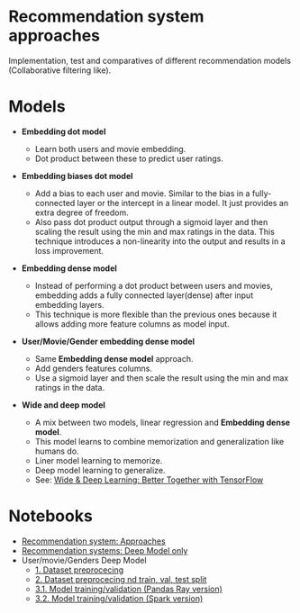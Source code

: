 # Recommendation system approaches

Implementation, test and comparatives of different recommendation models (Collaborative filtering like).  


# Models

* **Embedding dot model**
  * Learn both users and movie embedding.
  * Dot product between these to predict user ratings.

* **Embedding biases dot model**
  * Add a bias to each user and movie. Similar to the bias in a fully-connected layer or the intercept in a linear model. It just provides an extra degree of freedom.
  * Also pass dot product output through a sigmoid layer and then scaling the result using the min and max ratings in the data. This technique introduces a non-linearity into the output and results in a loss improvement.

* **Embedding dense model**
  * Instead of performing a dot product between users and movies, embedding adds a fully connected layer(dense) after input embedding layers.
  * This technique is more flexible than the previous ones because it allows adding more feature columns as model input.

* **User/Movie/Gender embedding dense model**
  * Same **Embedding dense model** approach.
  * Add genders features columns.
  * Use a sigmoid layer and then scale the result using the min and max ratings in the data.

* **Wide and deep model**
  * A mix between two models, linear regression and **Embedding dense model**.
  * This model learns to combine memorization and generalization like humans do.
  * Liner model learning to memorize.
  * Deep model learning to generalize.
  * See: [Wide & Deep Learning: Better Together with TensorFlow](https://ai.googleblog.com/2016/06/wide-deep-learning-better-together-with.html)


# Notebooks

* [Recommendation system: Approaches](https://github.com/adrianmarino/recommendation-system-approaches/blob/master/recommendation-system-comparatives.ipynb)
* [Recommendation systems: Deep Model only](https://github.com/adrianmarino/recommendation-system-approaches/blob/master/deep-model-user-movie.ipynb)
* User/movie/Genders Deep Model
  * [1. Dataset preprocecing](https://github.com/adrianmarino/recommendation-system-approaches/blob/master/user-movie-genres-model/1.input-data-building.ipynb)
  * [2. Dataset preprocecing nd train, val, test split](https://github.com/adrianmarino/recommendation-system-approaches/blob/master/user-movie-genres-model/2.train-test-sets-building.ipynb)  
  * [3.1. Model training/validation (Pandas Ray version)](https://github.com/adrianmarino/recommendation-system-approaches/blob/master/user-movie-genres-model/3.train-model-pandas-ray.ipynb)
  * [3.2. Model training/validation (Spark version)](https://github.com/adrianmarino/recommendation-system-approaches/blob/master/user-movie-genres-model/3.train-model-spark.ipynb)


